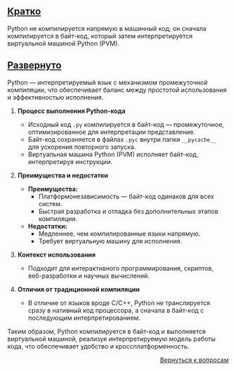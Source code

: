 ## <u>Кратко</u>

Python не компилируется напрямую в машинный код; он сначала компилируется в байт-код, который затем интерпретируется
виртуальной машиной Python (PVM).

## <u>Развернуто</u>

Python — интерпретируемый язык с механизмом промежуточной компиляции, что обеспечивает баланс между простотой
использования и эффективностью исполнения.

1. **Процесс выполнения Python-кода**
    - Исходный код `.py` компилируется в байт-код — промежуточное, оптимизированное для интерпретации представление.
    - Байт-код сохраняется в файлах `.pyc` внутри папки `__pycache__` для ускорения повторного запуска.
    - Виртуальная машина Python (PVM) исполняет байт-код, интерпретируя инструкции.

2. **Преимущества и недостатки**
    - **Преимущества:**
        - Платформонезависимость — байт-код одинаков для всех систем.
        - Быстрая разработка и отладка без дополнительных этапов компиляции.
    - **Недостатки:**
        - Медленнее, чем компилированные языки напрямую.
        - Требует виртуальную машину для исполнения.

3. **Контекст использования**
    - Подходит для интерактивного программирования, скриптов, веб-разработки и научных вычислений.

4. **Отличия от традиционной компиляции**
    - В отличие от языков вроде C/C++, Python не транслируется сразу в нативный код процессора, а сначала в байт-код с
      последующим интерпретированием.

Таким образом, Python компилируется в байт-код и выполняется виртуальной машиной, реализуя интерпретируемую модель
работы кода, что обеспечивает удобство и кроссплатформенность.

<div align="right">

[Вернуться к вопросам](../Вопросы.md)

</div>
